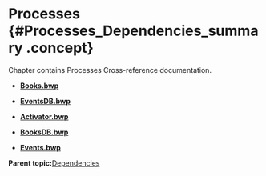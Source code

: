 # Processes {#Processes_Dependencies_summary .concept}

Chapter contains Processes Cross-reference documentation.

-   **[Books.bwp](../../../cross/dependencies/processes/cross_tibco.bwce.sample.binding.rest.bookstore.Books.md)**  

-   **[EventsDB.bwp](../../../cross/dependencies/processes/cross_tibco.bwce.sample.binding.rest.bookstore.db.EventsDB.md)**  

-   **[Activator.bwp](../../../cross/dependencies/processes/cross_tibco.bwce.sample.binding.rest.bookstore.Activator.md)**  

-   **[BooksDB.bwp](../../../cross/dependencies/processes/cross_tibco.bwce.sample.binding.rest.bookstore.db.BooksDB.md)**  

-   **[Events.bwp](../../../cross/dependencies/processes/cross_tibco.bwce.sample.binding.rest.bookstore.Events.md)**  


**Parent topic:**[Dependencies](../../../cross/dependencies/dependencies.md)

